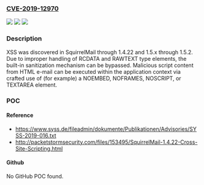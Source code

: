 ### [CVE-2019-12970](https://cve.mitre.org/cgi-bin/cvename.cgi?name=CVE-2019-12970)
![](https://img.shields.io/static/v1?label=Product&message=n%2Fa&color=blue)
![](https://img.shields.io/static/v1?label=Version&message=n%2Fa&color=blue)
![](https://img.shields.io/static/v1?label=Vulnerability&message=n%2Fa&color=brighgreen)

### Description

XSS was discovered in SquirrelMail through 1.4.22 and 1.5.x through 1.5.2. Due to improper handling of RCDATA and RAWTEXT type elements, the built-in sanitization mechanism can be bypassed. Malicious script content from HTML e-mail can be executed within the application context via crafted use of (for example) a NOEMBED, NOFRAMES, NOSCRIPT, or TEXTAREA element.

### POC

#### Reference
- https://www.syss.de/fileadmin/dokumente/Publikationen/Advisories/SYSS-2019-016.txt
- http://packetstormsecurity.com/files/153495/SquirrelMail-1.4.22-Cross-Site-Scripting.html

#### Github
No GitHub POC found.


